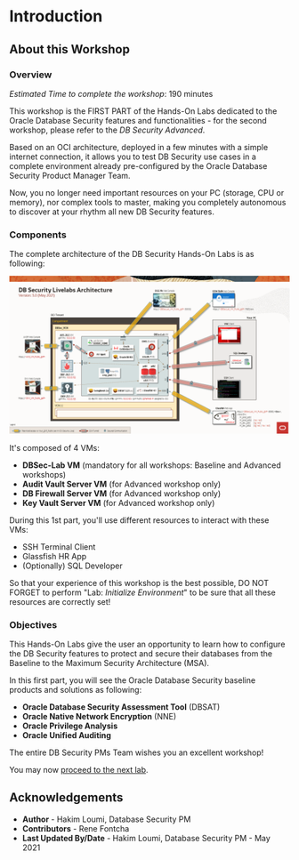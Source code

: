 # Introduction

## About this Workshop
### Overview
*Estimated Time to complete the workshop*: 190 minutes

This workshop is the FIRST PART of the Hands-On Labs dedicated to the Oracle Database Security features and functionalities - for the second workshop, please refer to the *DB Security Advanced*.

Based on an OCI architecture, deployed in a few minutes with a simple internet connection, it allows you to test DB Security use cases in a complete environment already pre-configured by the Oracle Database Security Product Manager Team.

Now, you no longer need important resources on your PC (storage, CPU or memory), nor complex tools to master, making you completely autonomous to discover at your rhythm all new DB Security features.

### Components
The complete architecture of the DB Security Hands-On Labs is as following:

  ![](./images/dbseclab-archi-v3.png "")

It's composed of 4 VMs:
  - **DBSec-Lab VM** (mandatory for all workshops: Baseline and Advanced workshops)
  - **Audit Vault Server VM** (for Advanced workshop only)
  - **DB Firewall Server VM** (for Advanced workshop only)
  - **Key Vault Server VM** (for Advanced workshop only)

During this 1st part, you'll use different resources to interact with these VMs:
  - SSH Terminal Client
  - Glassfish HR App
  - (Optionally) SQL Developer

So that your experience of this workshop is the best possible, DO NOT FORGET to perform "Lab: *Initialize Environment*" to be sure that all these resources are correctly set!

### Objectives
This Hands-On Labs give the user an opportunity to learn how to configure the DB Security features to protect and secure their databases from the Baseline to the Maximum Security Architecture (MSA).

In this first part, you will see the Oracle Database Security baseline products and solutions as following:
  - **Oracle Database Security Assessment Tool** (DBSAT)
  - **Oracle Native Network Encryption** (NNE)
  - **Oracle Privilege Analysis**
  - **Oracle Unified Auditing**

The entire DB Security PMs Team wishes you an excellent workshop!

You may now [proceed to the next lab](#next).

## Acknowledgements
- **Author** - Hakim Loumi, Database Security PM
- **Contributors** - Rene Fontcha
- **Last Updated By/Date** - Hakim Loumi, Database Security PM - May 2021
